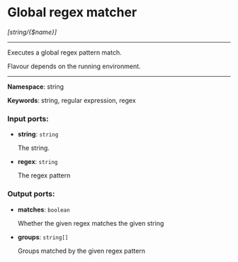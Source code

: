 # Global regex matcher

_[string/{$name}]_

---

Executes a global regex pattern match.

Flavour depends on the running environment.

---

__Namespace__: string

__Keywords__: string, regular expression, regex

### Input ports:

* __string__: ` string `

    The string.


* __regex__: ` string `

    The regex pattern

### Output ports:

* __matches__: ` boolean `

    Whether the given regex matches the given string


* __groups__: ` string[] `

    Groups matched by the given regex pattern

